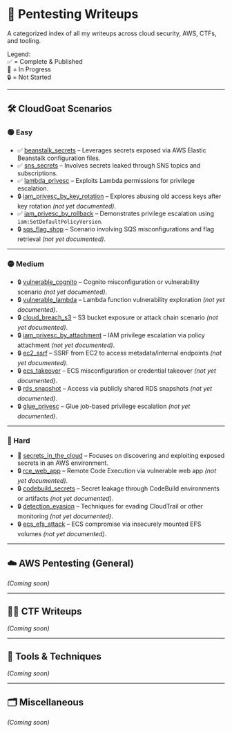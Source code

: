 # 🧠 Pentesting Writeups

A categorized index of all my writeups across cloud security, AWS, CTFs, and tooling.

Legend:  
✅ = Complete & Published  
📝 = In Progress  
🔒 = Not Started  

---

## 🛠️ CloudGoat Scenarios

### 🟢 Easy  
- ✅ [beanstalk_secrets](/cloudgoat_beanstalk_secrets.md) – Leverages secrets exposed via AWS Elastic Beanstalk configuration files.  
- ✅ [sns_secrets](/cloudgoat_sns_secrets.md) – Involves secrets leaked through SNS topics and subscriptions.  
- ✅ [lambda_privesc](/cloudgoat_lambda_privesc.md) – Exploits Lambda permissions for privilege escalation.  
- 🔒 [iam_privesc_by_key_rotation](/cloudgoat_iam_privesc_by_key_rotation.md) – Explores abusing old access keys after key rotation *(not yet documented)*.  
- ✅ [iam_privesc_by_rollback](/cloudgoat_iam_privesc_by_rollback.md) – Demonstrates privilege escalation using `iam:SetDefaultPolicyVersion`.  
- 🔒 [sqs_flag_shop](/cloudgoat_sqs_flag_shop.md) – Scenario involving SQS misconfigurations and flag retrieval *(not yet documented)*.  

---

### 🟡 Medium  
- 🔒 [vulnerable_cognito](cloudgoat/cloudgoat_vulnerable_cognito.md) – Cognito misconfiguration or vulnerability scenario *(not yet documented)*.  
- 🔒 [vulnerable_lambda](cloudgoat/cloudgoat_vulnerable_lambda.md) – Lambda function vulnerability exploration *(not yet documented)*.  
- 🔒 [cloud_breach_s3](cloudgoat/cloudgoat_cloud_breach_s3.md) – S3 bucket exposure or attack chain scenario *(not yet documented)*.  
- 🔒 [iam_privesc_by_attachment](cloudgoat/cloudgoat_iam_privesc_by_attachment.md) – IAM privilege escalation via policy attachment *(not yet documented)*.  
- 🔒 [ec2_ssrf](cloudgoat/cloudgoat_ec2_ssrf.md) – SSRF from EC2 to access metadata/internal endpoints *(not yet documented)*.  
- 🔒 [ecs_takeover](cloudgoat/cloudgoat_ecs_takeover.md) – ECS misconfiguration or credential takeover *(not yet documented)*.  
- 🔒 [rds_snapshot](cloudgoat/cloudgoat_rds_snapshot.md) – Access via publicly shared RDS snapshots *(not yet documented)*.  
- 🔒 [glue_privesc](cloudgoat/cloudgoat_glue_privesc.md) – Glue job-based privilege escalation *(not yet documented)*.  

---

### 🔴 Hard  
- 📝 [secrets_in_the_cloud](/secrets_in_the_cloud.md) – Focuses on discovering and exploiting exposed secrets in an AWS environment.  
- 🔒 [rce_web_app](cloudgoat/cloudgoat_rce_web_app.md) – Remote Code Execution via vulnerable web app *(not yet documented)*.  
- 🔒 [codebuild_secrets](cloudgoat/cloudgoat_codebuild_secrets.md) – Secret leakage through CodeBuild environments or artifacts *(not yet documented)*.  
- 🔒 [detection_evasion](cloudgoat/cloudgoat_detection_evasion.md) – Techniques for evading CloudTrail or other monitoring *(not yet documented)*.  
- 🔒 [ecs_efs_attack](cloudgoat/cloudgoat_ecs_efs_attack.md) – ECS compromise via insecurely mounted EFS volumes *(not yet documented)*.  
---

## ☁️ AWS Pentesting (General)

_(Coming soon)_

---

## 🏴‍☠️ CTF Writeups

_(Coming soon)_

---

## 🧪 Tools & Techniques

_(Coming soon)_

---

## 🗂️ Miscellaneous

_(Coming soon)_
